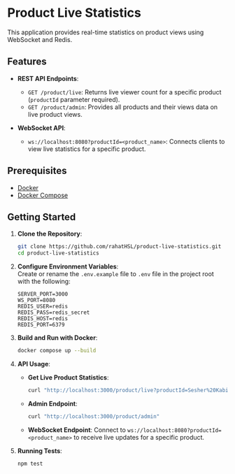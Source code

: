 # Product Live Statistics

This application provides real-time statistics on product views using WebSocket and Redis.

## Features

- **REST API Endpoints**:

  - `GET /product/live`: Returns live viewer count for a specific product (`productId` parameter required).
  - `GET /product/admin`: Provides all products and their views data on live product views.

- **WebSocket API**:
  - `ws://localhost:8080?productId=<product_name>`: Connects clients to view live statistics for a specific product.

## Prerequisites

- [Docker](https://docs.docker.com/get-docker/)
- [Docker Compose](https://docs.docker.com/compose/install/)

## Getting Started

1. **Clone the Repository**:

   ```bash
   git clone https://github.com/rahatHSL/product-live-statistics.git
   cd product-live-statistics
   ```

2. **Configure Environment Variables**:  
   Create or rename the `.env.example` file to `.env` file in the project root with the following:

   ```plaintext
   SERVER_PORT=3000
   WS_PORT=8080
   REDIS_USER=redis
   REDIS_PASS=redis_secret
   REDIS_HOST=redis
   REDIS_PORT=6379
   ```

3. **Build and Run with Docker**:

   ```bash
   docker compose up --build
   ```

4. **API Usage**:

   - **Get Live Product Statistics**:

     ```bash
     curl "http://localhost:3000/product/live?productId=Sesher%20Kabita"
     ```

   - **Admin Endpoint**:

     ```bash
     curl "http://localhost:3000/product/admin"
     ```

   - **WebSocket Endpoint**:
     Connect to `ws://localhost:8080?productId=<product_name>` to receive live updates for a specific product.

5. **Running Tests**:
   ```bash
   npm test
   ```
